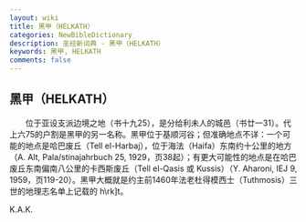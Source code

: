 ```yaml
---
layout: wiki
title: 黑甲（HELKATH）
categories: NewBibleDictionary
description: 圣经新词典 - 黑甲（HELKATH）
keywords: 黑甲, HELKATH
comments: false
---
```


## 黑甲（HELKATH）

　　位于亚设支派边境之地（书十九25），是分给利未人的城邑（书廿一31）。代上六75的户割是黑甲的另一名称。黑甲位于基顺河谷；但准确地点不详：一个可能的地点是哈巴废丘（Tell el-Harbaj），位于海法（Haifa）东南约十公里的地方（A. Alt, Pala/stinajahrbuch 25, 1929，页38起）；有更大可能性的地点是在哈巴废丘东南偏南八公里的卡西斯废丘（Tell el-Qasis 或 Kussis）（Y. Aharoni, IEJ 9, 1959，页119-20）。黑甲大概就是约主前1460年法老杜得模西士（Tuthmosis）三世的地理志名单上记载的 h\rk]t。

K.A.K.








